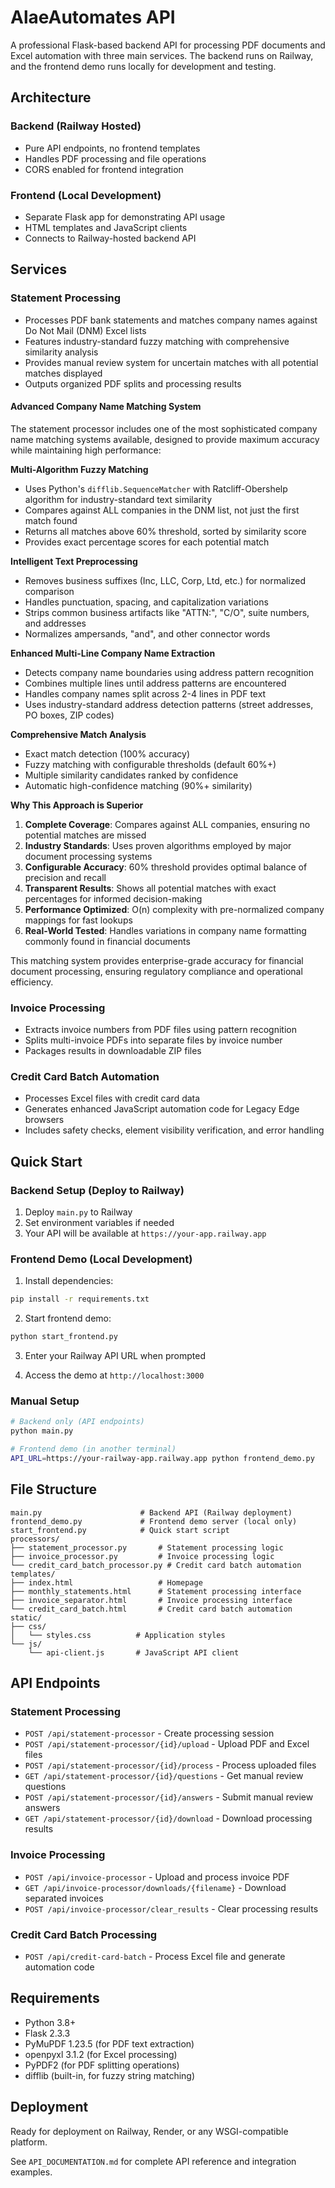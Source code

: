 # AlaeAutomates API

A professional Flask-based backend API for processing PDF documents and Excel automation with three main services. The backend runs on Railway, and the frontend demo runs locally for development and testing.

## Architecture

### Backend (Railway Hosted)
- Pure API endpoints, no frontend templates
- Handles PDF processing and file operations
- CORS enabled for frontend integration

### Frontend (Local Development)
- Separate Flask app for demonstrating API usage
- HTML templates and JavaScript clients
- Connects to Railway-hosted backend API

## Services

### Statement Processing
- Processes PDF bank statements and matches company names against Do Not Mail (DNM) Excel lists
- Features industry-standard fuzzy matching with comprehensive similarity analysis
- Provides manual review system for uncertain matches with all potential matches displayed
- Outputs organized PDF splits and processing results

#### Advanced Company Name Matching System
The statement processor includes one of the most sophisticated company name matching systems available, designed to provide maximum accuracy while maintaining high performance:

**Multi-Algorithm Fuzzy Matching**
- Uses Python's `difflib.SequenceMatcher` with Ratcliff-Obershelp algorithm for industry-standard text similarity
- Compares against ALL companies in the DNM list, not just the first match found
- Returns all matches above 60% threshold, sorted by similarity score
- Provides exact percentage scores for each potential match

**Intelligent Text Preprocessing**
- Removes business suffixes (Inc, LLC, Corp, Ltd, etc.) for normalized comparison
- Handles punctuation, spacing, and capitalization variations
- Strips common business artifacts like "ATTN:", "C/O", suite numbers, and addresses
- Normalizes ampersands, "and", and other connector words

**Enhanced Multi-Line Company Name Extraction**
- Detects company name boundaries using address pattern recognition
- Combines multiple lines until address patterns are encountered
- Handles company names split across 2-4 lines in PDF text
- Uses industry-standard address detection patterns (street addresses, PO boxes, ZIP codes)

**Comprehensive Match Analysis**
- Exact match detection (100% accuracy)
- Fuzzy matching with configurable thresholds (default 60%+)
- Multiple similarity candidates ranked by confidence
- Automatic high-confidence matching (90%+ similarity)

**Why This Approach is Superior**
1. **Complete Coverage**: Compares against ALL companies, ensuring no potential matches are missed
2. **Industry Standards**: Uses proven algorithms employed by major document processing systems
3. **Configurable Accuracy**: 60% threshold provides optimal balance of precision and recall
4. **Transparent Results**: Shows all potential matches with exact percentages for informed decision-making
5. **Performance Optimized**: O(n) complexity with pre-normalized company mappings for fast lookups
6. **Real-World Tested**: Handles variations in company name formatting commonly found in financial documents

This matching system provides enterprise-grade accuracy for financial document processing, ensuring regulatory compliance and operational efficiency.

### Invoice Processing  
- Extracts invoice numbers from PDF files using pattern recognition
- Splits multi-invoice PDFs into separate files by invoice number
- Packages results in downloadable ZIP files

### Credit Card Batch Automation
- Processes Excel files with credit card data 
- Generates enhanced JavaScript automation code for Legacy Edge browsers
- Includes safety checks, element visibility verification, and error handling

## Quick Start

### Backend Setup (Deploy to Railway)
1. Deploy `main.py` to Railway
2. Set environment variables if needed
3. Your API will be available at `https://your-app.railway.app`

### Frontend Demo (Local Development)
1. Install dependencies:
```bash
pip install -r requirements.txt
```

2. Start frontend demo:
```bash
python start_frontend.py
```

3. Enter your Railway API URL when prompted

4. Access the demo at `http://localhost:3000`

### Manual Setup
```bash
# Backend only (API endpoints)
python main.py

# Frontend demo (in another terminal)
API_URL=https://your-railway-app.railway.app python frontend_demo.py
```

## File Structure

```
main.py                      # Backend API (Railway deployment)
frontend_demo.py             # Frontend demo server (local only)
start_frontend.py            # Quick start script
processors/
├── statement_processor.py       # Statement processing logic
├── invoice_processor.py         # Invoice processing logic
└── credit_card_batch_processor.py # Credit card batch automation
templates/
├── index.html                   # Homepage
├── monthly_statements.html      # Statement processing interface  
├── invoice_separator.html       # Invoice processing interface
└── credit_card_batch.html       # Credit card batch automation
static/
├── css/
│   └── styles.css          # Application styles
└── js/
    └── api-client.js       # JavaScript API client
```

## API Endpoints

### Statement Processing
- `POST /api/statement-processor` - Create processing session
- `POST /api/statement-processor/{id}/upload` - Upload PDF and Excel files
- `POST /api/statement-processor/{id}/process` - Process uploaded files
- `GET /api/statement-processor/{id}/questions` - Get manual review questions
- `POST /api/statement-processor/{id}/answers` - Submit manual review answers
- `GET /api/statement-processor/{id}/download` - Download processing results

### Invoice Processing
- `POST /api/invoice-processor` - Upload and process invoice PDF
- `GET /api/invoice-processor/downloads/{filename}` - Download separated invoices
- `POST /api/invoice-processor/clear_results` - Clear processing results

### Credit Card Batch Processing
- `POST /api/credit-card-batch` - Process Excel file and generate automation code

## Requirements

- Python 3.8+
- Flask 2.3.3
- PyMuPDF 1.23.5 (for PDF text extraction)
- openpyxl 3.1.2 (for Excel processing)
- PyPDF2 (for PDF splitting operations)
- difflib (built-in, for fuzzy string matching)

## Deployment

Ready for deployment on Railway, Render, or any WSGI-compatible platform.

See `API_DOCUMENTATION.md` for complete API reference and integration examples.